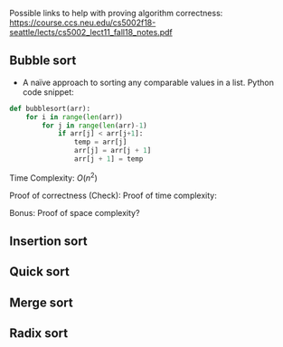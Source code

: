 Possible links to help with proving algorithm correctness: 
https://course.ccs.neu.edu/cs5002f18-seattle/lects/cs5002_lect11_fall18_notes.pdf
## Bubble sort
- A naïve approach to sorting any comparable values in a list.
Python code snippet:
```python
def bubblesort(arr):
	for i in range(len(arr))
		for j in range(len(arr)-1)
			if arr[j] < arr[j+1]:
				temp = arr[j]
				arr[j] = arr[j + 1]
				arr[j + 1] = temp
```
Time Complexity: $O(n^2)$

Proof of correctness (Check):
Proof of time complexity:

Bonus: Proof of space complexity?
## Insertion sort
## Quick sort
## Merge sort
## Radix sort
